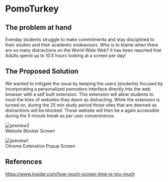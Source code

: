 # PomoTurkey

## The problem at hand
Everday students struggle to make commitments and stay disciplined to their studies and their academic endeavours. 
Who is to blame when there are so many distractions on the World Wide Web?
It has been reported that Adults spend up to 10.5 hours looking at a screen per day!

## The Proposed Solution
We wanted to mitigate the issue by keeping the users (students) focused by incorporating a personalized pomodoro interface directly into the web browser with a self built extension. This extension will allow students to inout the links of websites they deem as distracting. While the extension is turned on, during the 25 min study period those sites that are deemed as distractions will be blocked. Those website will then be a again accessible during the 5 minute break as per user conveninence.

![preview2](https://user-images.githubusercontent.com/91243266/140653480-d7d64c11-0c11-4357-a949-f7c62cbc3955.png)\
Website Blocker Screen

![preview1](https://user-images.githubusercontent.com/91243266/140653461-2f7873cc-d8e5-4fb1-b7ff-b0d21ccdf591.png)\
Chrome Extenstion Popup Screen 

## References
https://www.insider.com/how-much-screen-time-is-too-much
